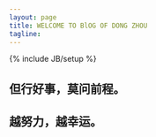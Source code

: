 ```yaml
---
layout: page
title: WELCOME TO BlOG OF DONG ZHOU
tagline: 
---
```

{% include JB/setup %}

## 但行好事，莫问前程。
## 越努力，越幸运。
